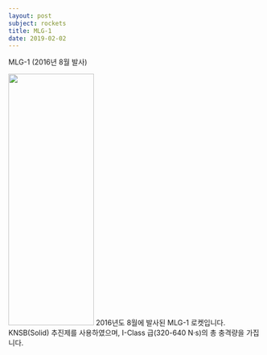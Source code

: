 ```yaml
---
layout: post
subject: rockets
title: MLG-1
date: 2019-02-02
---
```

MLG-1 (2016년 8월 발사)<br/>
<td width="155" align="center">
<img src="https://github.com/hsb6350/hanaro.github.io/blob/master/assets/logo/MLG1.PNG?raw=true" width="170" height="500"/></td>
2016년도 8월에 발사된 MLG-1 로켓입니다.<br/>
KNSB(Solid) 추진제를 사용하였으며, I-Class 급(320-640 N·s)의 총 충격량을 가집니다.
